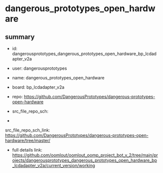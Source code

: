 # dangerous_prototypes_open_hardware
 
## summary 
* id: dangerousprototypes_dangerous_prototypes_open_hardware_bp_lcdadapter_v2a
* user: dangerousprototypes
* name: dangerous_prototypes_open_hardware
* board: bp_lcdadapter_v2a
* repo: https://github.com/DangerousPrototypes/dangerous-prototypes-open-hardware



* src_file_repo_sch: 
*
 src_file_repo_sch_link: https://github.com/DangerousPrototypes/dangerous-prototypes-open-hardware/tree/master/
* full details link: https://github.com/oomlout/oomlout_oomp_project_bot_v_2/tree/main/projects/dangerousprototypes_dangerous_prototypes_open_hardware_bp_lcdadapter_v2a/current_version/working  






